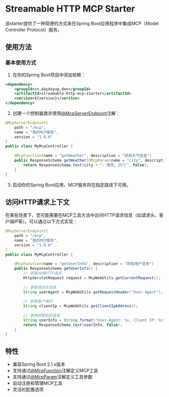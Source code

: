 # Streamable HTTP MCP Starter

该starter提供了一种简便的方式来在Spring Boot应用程序中集成MCP（Model Controller Protocol）服务。

## 使用方法

### 基本使用方式

1. 在你的Spring Boot项目中添加依赖：

```xml
<dependency>
    <groupId>cn.daydayup.dev</groupId>
    <artifactId>streamable-http-mcp-starter</artifactId>
    <version>${version}</version>
</dependency>
```

2. 创建一个控制器类并使用[@McpServerEndpoint](file:///D:/IdeaProjects/streamable-http-mcp-server/streamable-http-mcp-starter/src/main/java/cn/daydayup/dev/streamable/mcp/starter/annotation/McpServerEndpoint.java#L16-L34)注解：

```java
@McpServerEndpoint(
    path = "/mcp",
    name = "我的MCP服务",
    version = "1.0.0"
)
public class MyMcpController {
    
    @McpFunction(name = "getWeather", description = "获取天气信息")
    public ResponseSchema getWeather(@McpParam(name = "city", description = "城市名称", required = true) String city) {
        return ResponseSchema.text(city + ": 晴天，25℃", false);
    }
}
```

3. 启动你的Spring Boot应用，MCP服务将在指定路径下可用。

## 访问HTTP请求上下文

在某些场景下，您可能需要在MCP工具方法中访问HTTP请求信息（如请求头、客户端IP等）。可以通过以下方式实现：

```java
@McpServerEndpoint(
    path = "/mcp",
    name = "我的MCP服务",
    version = "1.0.0"
)
public class MyMcpController {
    
    @McpFunction(name = "getUserInfo", description = "获取用户信息")
    public ResponseSchema getUserInfo() {
        // 获取当前HTTP请求
        HttpServletRequest request = McpWebUtils.getCurrentRequest();
        
        // 获取请求头信息
        String userAgent = McpWebUtils.getRequestHeader("User-Agent");
        
        // 获取客户端IP
        String clientIp = McpWebUtils.getClientIpAddress();
        
        // 使用获取到的信息
        String userInfo = String.format("User-Agent: %s, Client IP: %s", userAgent, clientIp);
        return ResponseSchema.text(userInfo, false);
    }
}
```

## 特性

- 兼容Spring Boot 2.1.x版本
- 支持通过[@McpFunction](file:///D:/IdeaProjects/streamable-http-mcp-server/streamable-http-mcp-starter/src/main/java/cn/daydayup/dev/streamable/mcp/starter/annotation/McpFunction.java#L14-L26)注解定义MCP工具
- 支持通过[@McpParam](file:///D:/IdeaProjects/streamable-http-mcp-server/streamable-http-mcp-starter/src/main/java/cn/daydayup/dev/streamable/mcp/starter/core/McpParam.java#L14-L30)注解定义工具参数
- 自动注册和管理MCP工具
- 灵活的配置选项
